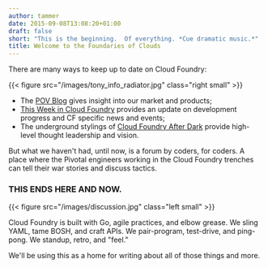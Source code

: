 ```yaml
---
author: tammer
date: 2015-09-08T13:08:20+01:00
draft: false
short: "This is the beginning.  Of everything. *Cue dramatic music.*"
title: Welcome to the Foundaries of Clouds
---
```


There are many ways to keep up to date on Cloud Foundry: 

{{< figure src="/images/tony_info_radiator.jpg" class="right small" >}}

* The [POV Blog](http://blog.pivotal.io/) gives insight into our market and products;
* [This Week in Cloud Foundry](http://www.thisweekincf.com/) provides an update on development progress and CF specific news and events;
* The underground stylings of [Cloud Foundry After Dark](https://twitter.com/hashtag/CFAD?src=hash) provide high-level thought leadership and vision.

But what we haven't had, until now, is a forum by coders, for coders.  A place where the Pivotal engineers working in the Cloud Foundry trenches can tell their war stories and discuss tactics.

### **THIS ENDS HERE AND NOW.**

{{< figure src="/images/discussion.jpg" class="left small" >}}

Cloud Foundry is built with Go, agile practices, and elbow grease.  We sling YAML, tame BOSH, and craft APIs.  We pair-program, test-drive, and ping-pong.  We standup, retro, and "feel."

We'll be using this as a home for writing about all of those things and more.

